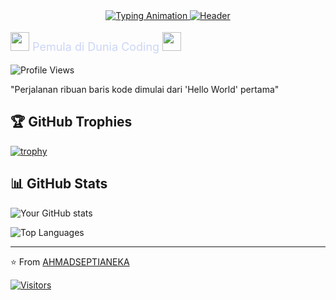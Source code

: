 <div align="center">
  
  <!-- Animated Header with Gradient Text -->
  <a href="#">
    <img src="https://readme-typing-svg.demolab.com?font=Fira+Code&weight=600&size=28&duration=3000&pause=500&color=64FFDA&background=0D111700&center=true&vCenter=true&width=500&height=80&lines=HELLO%20I'M%20EKA;FULL-STACK%20DEVELOPER;TECH%20ENTHUSIAST" alt="Typing Animation" />
  </a>
  <a href="your-portfolio-link">
    <img src="https://media2.giphy.com/media/v1.Y2lkPTc5MGI3NjExang3djgwYTU4MmN6azg1ZXNtNDU1NXk0aGlsOTBteDZzbjR1aWdpZSZlcD12MV9pbnRlcm5hbF9naWZfYnlfaWQmY3Q9Zw/jBOOXxSJfG8kqMxT11/giphy.gif" alt="Header"/>
  </a>
</div>
  <p style="color: #CCD6F6; font-size: 18px;">
    <img src="https://media.giphy.com/media/VgCDAzcKvsR6OM0uWg/giphy.gif" width="30"> 
    Pemula di Dunia Coding 
    <img src="https://media.giphy.com/media/KzJkzjggfGN5Py6nkT/giphy.gif" width="30">
  </p>
  
  ![Profile Views](https://komarev.com/ghpvc/?username=AHMADSEPTIANEKA&color=64FFDA)
</div>

"Perjalanan ribuan baris kode dimulai dari 'Hello World' pertama"  


## 🏆 GitHub Trophies
[![trophy](https://github-profile-trophy.vercel.app/?username=AHMADSEPTIANEKA&theme=onedark&row=1&column=7)](https://github.com/ryo-ma/github-profile-trophy)

## 📊 GitHub Stats
![Your GitHub stats](https://github-readme-stats.vercel.app/api?username=AHMADSEPTIANEKA&show_icons=true&theme=radical&include_all_commits=true)

![Top Languages](https://github-readme-stats.vercel.app/api/top-langs/?username=AHMADSEPTIANEKA&layout=compact&theme=radical&langs_count=6)


---

⭐️ From [AHMADSEPTIANEKA](https://github.com/AHMADSEPTIANEKA)

[![Visitors](https://visitor-badge.laobi.icu/badge?page_id=AHMADSEPTIANEKA.AHMADSEPTIANEKA)](https://github.com/AHMADSEPTIANEKA)